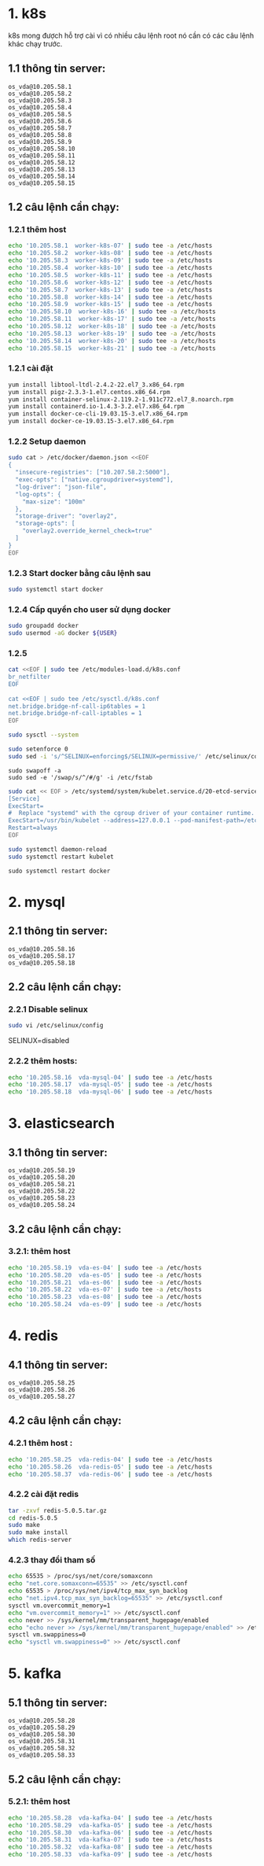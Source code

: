 # 1. k8s
k8s mong đượch hỗ trợ cài vì có nhiều câu lệnh root nó cần có các câu lệnh khác chạy trước.
## 1.1 thông tin server:
```
os_vda@10.205.58.1
os_vda@10.205.58.2
os_vda@10.205.58.3
os_vda@10.205.58.4
os_vda@10.205.58.5
os_vda@10.205.58.6
os_vda@10.205.58.7
os_vda@10.205.58.8
os_vda@10.205.58.9
os_vda@10.205.58.10
os_vda@10.205.58.11
os_vda@10.205.58.12
os_vda@10.205.58.13
os_vda@10.205.58.14
os_vda@10.205.58.15
```
## 1.2 câu lệnh cần chạy:
### 1.2.1 thêm host
```sh
echo '10.205.58.1  worker-k8s-07' | sudo tee -a /etc/hosts
echo '10.205.58.2  worker-k8s-08' | sudo tee -a /etc/hosts
echo '10.205.58.3  worker-k8s-09' | sudo tee -a /etc/hosts
echo '10.205.58.4  worker-k8s-10' | sudo tee -a /etc/hosts
echo '10.205.58.5  worker-k8s-11' | sudo tee -a /etc/hosts
echo '10.205.58.6  worker-k8s-12' | sudo tee -a /etc/hosts
echo '10.205.58.7  worker-k8s-13' | sudo tee -a /etc/hosts
echo '10.205.58.8  worker-k8s-14' | sudo tee -a /etc/hosts
echo '10.205.58.9  worker-k8s-15' | sudo tee -a /etc/hosts
echo '10.205.58.10  worker-k8s-16' | sudo tee -a /etc/hosts
echo '10.205.58.11  worker-k8s-17' | sudo tee -a /etc/hosts
echo '10.205.58.12  worker-k8s-18' | sudo tee -a /etc/hosts
echo '10.205.58.13  worker-k8s-19' | sudo tee -a /etc/hosts
echo '10.205.58.14  worker-k8s-20' | sudo tee -a /etc/hosts
echo '10.205.58.15  worker-k8s-21' | sudo tee -a /etc/hosts
```
### 1.2.1 cài đặt 
```bash
yum install libtool-ltdl-2.4.2-22.el7_3.x86_64.rpm
yum install pigz-2.3.3-1.el7.centos.x86_64.rpm 
yum install container-selinux-2.119.2-1.911c772.el7_8.noarch.rpm 
yum install containerd.io-1.4.3-3.2.el7.x86_64.rpm 
yum install docker-ce-cli-19.03.15-3.el7.x86_64.rpm 
yum install docker-ce-19.03.15-3.el7.x86_64.rpm 
```
### 1.2.2 Setup daemon
```sh
sudo cat > /etc/docker/daemon.json <<EOF
{
  "insecure-registries": ["10.207.58.2:5000"],
  "exec-opts": ["native.cgroupdriver=systemd"],
  "log-driver": "json-file",
  "log-opts": {
    "max-size": "100m"
  },
  "storage-driver": "overlay2",
  "storage-opts": [
    "overlay2.override_kernel_check=true"
  ]
}
EOF
```
###  1.2.3 Start docker bằng câu lệnh sau
```sh
sudo systemctl start docker
```

### 1.2.4 Cấp quyền cho user sử dụng docker
```sh
sudo groupadd docker
sudo usermod -aG docker ${USER}
```
### 1.2.5 
```sh
cat <<EOF | sudo tee /etc/modules-load.d/k8s.conf  
br_netfilter  
EOF  
  
cat <<EOF | sudo tee /etc/sysctl.d/k8s.conf  
net.bridge.bridge-nf-call-ip6tables = 1  
net.bridge.bridge-nf-call-iptables = 1  
EOF
```

```sh
sudo sysctl --system
```
```sh
sudo setenforce 0  
sudo sed -i 's/^SELINUX=enforcing$/SELINUX=permissive/' /etc/selinux/config
```
```
sudo swapoff -a  
sudo sed -e '/swap/s/^/#/g' -i /etc/fstab
```
```sh
sudo cat << EOF > /etc/systemd/system/kubelet.service.d/20-etcd-service-manager.conf  
[Service]  
ExecStart=  
#  Replace "systemd" with the cgroup driver of your container runtime. The default value in the kubelet is "cgroupfs".  
ExecStart=/usr/bin/kubelet --address=127.0.0.1 --pod-manifest-path=/etc/kubernetes/manifests --cgroup-driver=systemd  
Restart=always  
EOF
```

```sh
sudo systemctl daemon-reload
sudo systemctl restart kubelet
```
```
sudo systemctl restart docker
```

# 2. mysql
## 2.1 thông tin server:
```
os_vda@10.205.58.16
os_vda@10.205.58.17
os_vda@10.205.58.18
```
## 2.2 câu lệnh cần chạy:
### 2.2.1 Disable selinux
```sh
sudo vi /etc/selinux/config
```
SELINUX=disabled
### 2.2.2 thêm hosts:
```sh
echo '10.205.58.16  vda-mysql-04' | sudo tee -a /etc/hosts
echo '10.205.58.17  vda-mysql-05' | sudo tee -a /etc/hosts
echo '10.205.58.18  vda-mysql-06' | sudo tee -a /etc/hosts
```
# 3. elasticsearch
## 3.1 thông tin server:
```
os_vda@10.205.58.19
os_vda@10.205.58.20
os_vda@10.205.58.21
os_vda@10.205.58.22
os_vda@10.205.58.23
os_vda@10.205.58.24
```
## 3.2 câu lệnh cần chạy:
### 3.2.1: thêm host
```sh
echo '10.205.58.19  vda-es-04' | sudo tee -a /etc/hosts
echo '10.205.58.20  vda-es-05' | sudo tee -a /etc/hosts
echo '10.205.58.21  vda-es-06' | sudo tee -a /etc/hosts
echo '10.205.58.22  vda-es-07' | sudo tee -a /etc/hosts
echo '10.205.58.23  vda-es-08' | sudo tee -a /etc/hosts
echo '10.205.58.24  vda-es-09' | sudo tee -a /etc/hosts
```

# 4. redis
## 4.1 thông tin server:
```
os_vda@10.205.58.25
os_vda@10.205.58.26
os_vda@10.205.58.27
```
## 4.2 câu lệnh cần chạy:
### 4.2.1 thêm host :
```sh
echo '10.205.58.25  vda-redis-04' | sudo tee -a /etc/hosts
echo '10.205.58.26  vda-redis-05' | sudo tee -a /etc/hosts
echo '10.205.58.37  vda-redis-06' | sudo tee -a /etc/hosts
```
### 4.2.2 cài đặt redis
```sh
tar -zxvf redis-5.0.5.tar.gz
cd redis-5.0.5
sudo make
sudo make install
which redis-server
```
### 4.2.3 thay đổi tham số
```sh
echo 65535 > /proc/sys/net/core/somaxconn
echo "net.core.somaxconn=65535" >> /etc/sysctl.conf
echo 65535 > /proc/sys/net/ipv4/tcp_max_syn_backlog
echo "net.ipv4.tcp_max_syn_backlog=65535" >> /etc/sysctl.conf
sysctl vm.overcommit_memory=1
echo "vm.overcommit_memory=1" >> /etc/sysctl.conf
echo never >> /sys/kernel/mm/transparent_hugepage/enabled
echo "echo never >> /sys/kernel/mm/transparent_hugepage/enabled" >> /etc/rc.local
sysctl vm.swappiness=0
echo "sysctl vm.swappiness=0" >> /etc/sysctl.conf
```
# 5. kafka
## 5.1 thông tin server:
```
os_vda@10.205.58.28
os_vda@10.205.58.29
os_vda@10.205.58.30
os_vda@10.205.58.31
os_vda@10.205.58.32
os_vda@10.205.58.33
```
## 5.2 câu lệnh cần chạy:
### 5.2.1: thêm host
```sh
echo '10.205.58.28  vda-kafka-04' | sudo tee -a /etc/hosts
echo '10.205.58.29  vda-kafka-05' | sudo tee -a /etc/hosts
echo '10.205.58.30  vda-kafka-06' | sudo tee -a /etc/hosts
echo '10.205.58.31  vda-kafka-07' | sudo tee -a /etc/hosts
echo '10.205.58.32  vda-kafka-08' | sudo tee -a /etc/hosts
echo '10.205.58.33  vda-kafka-09' | sudo tee -a /etc/hosts
```

